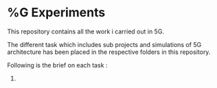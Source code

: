 # %G Experiments
This repository contains all the work i carried out in 5G.

The different task which includes sub projects and simulations of 5G architecture has been placed in the respective folders in this repository.

Following is the brief on each task :

1. 
